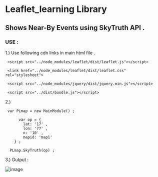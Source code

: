 # Leaflet_learning Library

## Shows Near-By Events using SkyTruth API .

### USE : 

1.)  Use following cdn links in main html file .

     <script src="../node_modules/leaflet/dist/leaflet.js"></script> 
  
     <link href="../node_modules/leaflet/dist/leaflet.css" rel="stylesheet">
  
     <script src="../node_modules/jquery/dist/jquery.min.js"></script>
  
     <script src="../dist/bundle.js"></script>
  
2.)  

     var PLmap = new MainModule() ;

		  var op = {
			lat: '17' ,
			lon: '77' , 
			n: '10' ,
			mapid: 'map1'
		} ; 

      PLmap.SkyTruth(op) ; 
      
 3.) Output : 
 
 ![image](https://sagarpreet-chadha.github.io/leaflet-learning.png "Testing")
